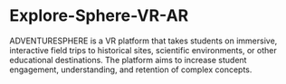 # Explore-Sphere-VR-AR
ADVENTURESPHERE is a VR platform that takes students on immersive, interactive field trips to historical sites, scientific environments, or other educational destinations. The platform aims to increase student engagement, understanding, and retention of complex concepts. 
